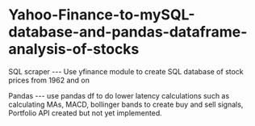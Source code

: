 # Yahoo-Finance-to-mySQL-database-and-pandas-dataframe-analysis-of-stocks
SQL scraper  --- Use yfinance module to create SQL database of stock prices from 1962 and on

Pandas --- use pandas df to do lower latency calculations such as calculating MAs, MACD, bollinger bands to create buy and sell signals, Portfolio API created but not yet implemented.
